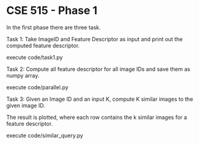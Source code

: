 
# CSE 515 - Phase 1

In the first phase there are three task.

Task 1: 
Take ImageID and Feature Descriptor as input and print out the computed feature descriptor.

execute code/task1.py


Task 2:
Compute all feature descriptor for all image IDs and save them as numpy array.

execute code/parallel.py

Task 3:
Given an Image ID and an input K, compute K similar images to the given image ID.

The result is plotted, where each row contains the k similar images for a feature descriptor.

execute code/similar_query.py
